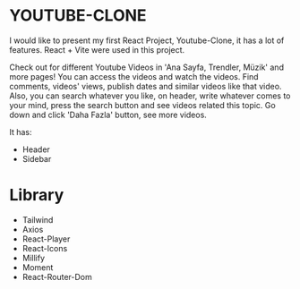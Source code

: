 # YOUTUBE-CLONE

I would like to present my first React Project, Youtube-Clone, it has a lot of features. React + Vite were used in this project. 

Check out for different Youtube Videos in 'Ana Sayfa, Trendler, Müzik' and more pages! You can access the videos and watch the videos. Find comments, videos' views, publish dates and similar videos like that video. 
Also, you can search whatever you like, on header, write whatever comes to your mind, press the search button and see videos related this topic. Go down and click 'Daha Fazla' button, see more videos.

It has:

- Header
- Sidebar

# Library

- Tailwind
- Axios
- React-Player
- React-Icons
- Millify
- Moment
- React-Router-Dom





